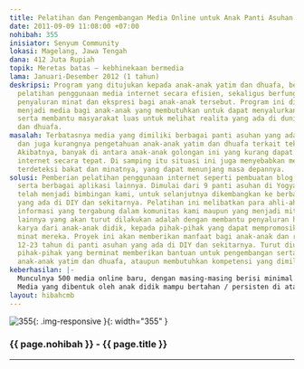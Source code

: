 ```yaml
---
title: Pelatihan dan Pengembangan Media Online untuk Anak Panti Asuhan
date: 2011-09-09 11:08:00 +07:00
nohibah: 355
inisiator: Senyum Community
lokasi: Magelang, Jawa Tengah
dana: 412 Juta Rupiah
topik: Meretas batas – kebhinekaan bermedia
lama: Januari-Desember 2012 (1 tahun)
deskripsi: Program yang ditujukan kepada anak-anak yatim dan dhuafa, berupa pemberian
  pelatihan penggunaan media internet secara efisien, sekaligus berfungsi sebagai
  penyaluran minat dan ekspresi bagi anak-anak tersebut. Program ini diharapkan dapat
  menjadi media bagi anak-anak yang membutuhkan untuk dapat menyalurkan pendapatnya,
  serta membantu masyarakat luas untuk melihat realita yang ada di dunia anak yatim
  dan dhuafa.
masalah: Terbatasnya media yang dimiliki berbagai panti asuhan yang ada di Indonesia,
  dan juga kurangnya pengetahuan anak-anak yatim dan dhuafa terkait teknologi informasi.
  Akibatnya, banyak di antara anak-anak golongan ini yang kurang dapat menggunakan
  internet secara tepat. Di samping itu situasi ini juga menyebabkan mereka kurang
  terdeteksi bakat dan minatnya, yang dapat menunjang masa depannya.
solusi: Pemberian pelatihan penggunaan internet seperti pembuatan blog, website pribadi,
  serta berbagai aplikasi lainnya. Dimulai dari 9 panti asuhan di Yogyakarta yang
  telah menjadi bimbingan kami, untuk selanjutnya dikembangkan ke berbagai panti asuhan
  yang ada di DIY dan sekitarnya. Pelatihan ini melibatkan para ahli-ahli teknologi
  informasi yang tergabung dalam komunitas kami maupun yang menjadi mitra kami. Usaha
  lainnya yang akan turut dilakukan adalah dengan membantu penyaluran hasil-hasil
  karya dari anak-anak didik, kepada pihak-pihak yang dapat mempromosikan bakat serta
  minat mereka. Proyek ini akan memberikan manfaat bagi anak-anak dan remaja usia
  12-23 tahun di panti asuhan yang ada di DIY dan sekitarnya. Turut diuntungkan pula
  pihak-pihak yang berminat memberikan bantuan untuk pengembangan serta pemberdayaan
  anak-anak yatim dan dhuafa, ataupun membutuhkan kompetensi yang dimiliki oleh mereka.
keberhasilan: |-
  Munculnya 500 media online baru, dengan masing-masing berisi minimal 4 konten per bulan.
  Media yang dibentuk oleh anak didik mampu bertahan / persisten di atas 1 tahun.
layout: hibahcmb
---
```


![355](/static/img/hibahcmb/355.png){: .img-responsive }{: width="355" }

### {{ page.nohibah }} - {{ page.title }}

---
